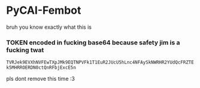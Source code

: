 # PyCAI-Fembot
 bruh you know exactly what this is


 ### TOKEN encoded in fucking base64 because safety jim is a fucking twat
```TVRJek9EVXhNVFEwTXpJMk9EQTNPVFk1T1EuR2JUcU5hLnc4NFAySkNWRHR2YUdQcFRZTEk5MHRROERDN0ctQnRFbjExcE5n```

 pls dont remove this time :3
